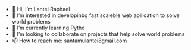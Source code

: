 - 👋 Hi, I’m Lantei Raphael
- 👀 I’m interested in developinbg fast scaleble web apllication to solve world problems 
- 🌱 I’m currently learning Pytho
- 💞️ I’m looking to collaborate on projects that help solve world problems
- 📫 How to reach me: santamulantei8gmail.com

<!---
LanteiRaph/LanteiRaph is a ✨ special ✨ repository because its `README.md` (this file) appears on your GitHub profile.
You can click the Preview link to take a look at your changes.
--->
